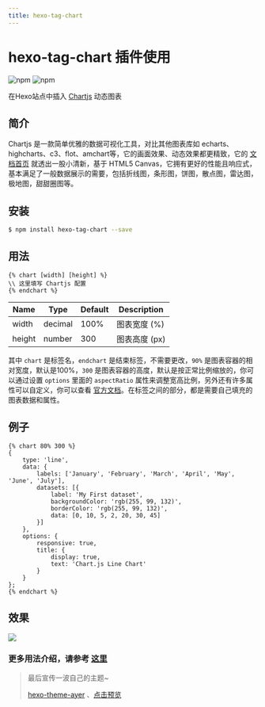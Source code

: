 ```yaml
---
title: hexo-tag-chart
---
```

# hexo-tag-chart 插件使用

![npm](https://img.shields.io/npm/v/hexo-tag-chart)
![npm](https://img.shields.io/npm/dt/hexo-tag-chart)

在Hexo站点中插入 [Chartjs](https://www.chartjs.org/) 动态图表

## 简介

Chartjs 是一款简单优雅的数据可视化工具，对比其他图表库如 echarts、highcharts、c3、flot、amchart等，它的画面效果、动态效果都更精致，它的 [文档首页](https://chartjs.bootcss.com/) 就透出一股小清新，基于 HTML5 Canvas，它拥有更好的性能且响应式，基本满足了一般数据展示的需要，包括折线图，条形图，饼图，散点图，雷达图，极地图，甜甜圈图等。

## 安装 

```bash
$ npm install hexo-tag-chart --save
```

## 用法

```
{% chart [width] [height] %}
\\ 这里填写 Chartjs 配置
{% endchart %}
```

|  Name   | Type  | Default  | Description  |
|  ----  | ----  | ----  | ----  |
| width  | decimal | 100% | 图表宽度 (%)  |
| height  | number | 300 | 图表高度 (px) |

其中 `chart` 是标签名，`endchart` 是结束标签，不需要更改，`90%` 是图表容器的相对宽度，默认是100%，`300` 是图表容器的高度，默认是按正常比例缩放的，你可以通过设置 `options` 里面的 `aspectRatio` 属性来调整宽高比例，另外还有许多属性可以自定义，你可以查看 [官方文档](https://www.chartjs.org/docs/latest/general/responsive.html)。在标签之间的部分，都是需要自己填充的图表数据和属性。

## 例子

```
{% chart 80% 300 %}
{
    type: 'line',
    data: {
        labels: ['January', 'February', 'March', 'April', 'May', 'June', 'July'],
        datasets: [{
            label: 'My First dataset',
            backgroundColor: 'rgb(255, 99, 132)',
            borderColor: 'rgb(255, 99, 132)',
            data: [0, 10, 5, 2, 20, 30, 45]
        }]
    },
    options: {
        responsive: true,
        title: {
            display: true,
            text: 'Chart.js Line Chart'
        }
    }
};
{% endchart %}
```

## 效果

![](@img/3/3-8/1.jpg)

### 更多用法介绍，请参考 [这里](https://shen-yu.gitee.io/2020/chartjs/) 

> 最后宣传一波自己的主题~
>
> [hexo-theme-ayer](https://github.com/Shen-Yu/hexo-theme-ayer) 、[点击预览](https://shen-yu.gitee.io/)